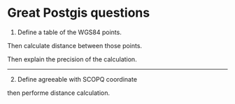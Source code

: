 # Great Postgis questions

1. Define a table of the WGS84 points.

Then calculate distance between those points.

Then explain the precision of the calculation.


---


2. Define agreeable with SCOPQ coordinate

then performe distance calculation.